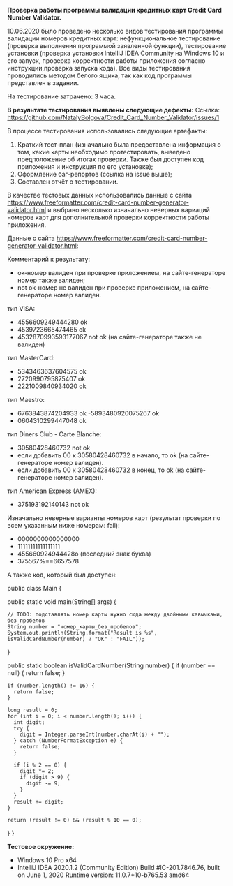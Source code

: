 **Проверка работы программы валидации кредитных карт Credit Card Number Validator.**

10.06.2020 было проведено несколько видов тестирования программы валидации номеров кредитных карт: нефункциональное тестирование (проверка выполнения программой заявленной функции), тестирование установки (проверка установки IntelliJ IDEA Community на Windows 10 и его запуск, проверка корректности работы приложения согласно инструкции,проверка запуска кода). Все виды тестирования проводились методом белого ящика, так как код программы представлен в задании.

На тестирование затрачено: 3 часа.

**В результате тестирования выявлены следующие дефекты:**
Ссылка: https://github.com/NatalyBolgova/Credit_Card_Number_Validator/issues/1 

В процессе тестирования использовались следующие артефакты:

1. Краткий тест-план (изначально была предоставлена информация о том, какие карты необходимо протестировать, выведено предположение об итогах проверки. Также был доступен код приложения и инструкция по его установке);
2. Оформление баг-репортов (ссылка на issue выше);
3. Составлен отчёт о тестировании.

В качестве тестовых данных использовались данные с сайта https://www.freeformatter.com/credit-card-number-generator-validator.html и выбрано несколько изначально неверных вариаций номеров карт для дополнительной проверки корректности работы приложения.

Данные с сайта https://www.freeformatter.com/credit-card-number-generator-validator.html:

Комментарий к результату: 

- ок-номер валиден при проверке приложением, на сайте-генераторе номер также валиден; 
- not ok-номер не валиден при проверке приложением, на сайте-генераторе номер валиден.

тип VISA:
- 4556609249444280 ok
- 4539723665474465 ok 
- 4532870993593177067 not ok (на сайте-генераторе также не валиден)

тип MasterCard:
- 5343463637604575 ok
- 2720990795875407 ok
- 2221009840934020 ok

тип Maestro:
- 6763843874204933 ok
-5893480920075267 ok
- 0604310299447048 ok

тип Diners Club - Carte Blanche: 
- 30580428460732 not ok
 - если добавить 00 к 30580428460732 в начало, то ok (на сайте-генераторе номер валиден).
 - если добавить 00 к 30580428460732 в конец, то ok (на сайте-генераторе номер валиден).

тип American Express (AMEX):
- 375193192140143 not ok

Изначально неверные варианты номеров карт (результат проверки по всем указанным ниже номерам: fail):

- 0000000000000000
- 11111111111111111
- 455660924944428о (последний знак буква)
- 375567%==6657578


А также код, который был доступен:

 public class Main {
 
  public static void main(String[] args) {
  
    // TODO: подставлять номер карты нужно сюда между двойными кавычками, без пробелов
    String number = "номер_карты_без_пробелов";
    System.out.println(String.format("Result is %s", isValidCardNumber(number) ? "OK" : "FAIL"));
  }

  public static boolean isValidCardNumber(String number) {
    if (number == null) {
      return false;
    }

    if (number.length() != 16) {
      return false;
    }

    long result = 0;
    for (int i = 0; i < number.length(); i++) {
      int digit;
      try {
        digit = Integer.parseInt(number.charAt(i) + "");
      } catch (NumberFormatException e) {
        return false;
      }

      if (i % 2 == 0) {
        digit *= 2;
        if (digit > 9) {
          digit -= 9;
        }
      }
      result += digit;
    }

    return (result != 0) && (result % 10 == 0);
  }
}

**Тестовое окружение:**

- Windows 10 Pro x64
- IntelliJ IDEA 2020.1.2 (Community Edition)
Build #IC-201.7846.76, built on June 1, 2020
Runtime version: 11.0.7+10-b765.53 amd64
